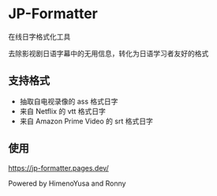 # JP-Formatter

在线日字格式化工具

去除影视剧日语字幕中的无用信息，转化为日语学习者友好的格式

## 支持格式

- 抽取自电视录像的 ass 格式日字
- 来自 Netflix 的 vtt 格式日字
- 来自 Amazon Prime Video 的 srt 格式日字

## 使用

https://jp-formatter.pages.dev/

Powered by HimenoYusa and Ronny
